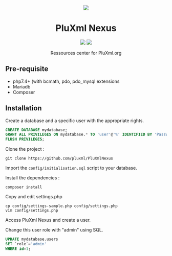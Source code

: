 <p align="center">
    <img src="https://www.pluxml.org/themes/pluxml-org-1.0/img/plx-logo-bleu.png" />
    <h1 align="center">PluXml Nexus</h1>
</p>

<p align="center">
    <a href="https://www.pluxml.org/download/pluxml-latest.zip"><img src="https://badgen.net/github/release/pluxml/Pluxml-Nexus?icon=github" /></a>
    <a href="https://github.com/pluxml/PluXml-Nexus/blob/master/readme/LICENSE"><img src="https://badgen.net/badge/license/GPL/green?icon=php" /></a>
</p>

<p align="center">Ressources center for PluXml.org</p>

Pre-requisite
----------------------------
* php7.4+ (with bcmath, pdo, pdo_mysql extensions
* Mariadb
* Composer

Installation
----------------------------

Create a database and a specific user with the appropriate rights.
```sql
CREATE DATABASE mydatabase;
GRANT ALL PRIVILEGES ON mydatabase.* TO 'user'@'%' IDENTIFIED BY 'PassWord';
FLUSH PRIVILEGES;
```
Clone the project :
```shell
git clone https://github.com/pluxml/PluXmlNexus
```
Import the `config/initialisation.sql` script to your database.

Install the dependencies :
```shell
composer install
```
Copy and edit settings.php
```shell
cp config/settings-sample.php config/settings.php
vim config/settings.php
```
Access PluXml Nexus and create a user.

Change this user role with "admin" using SQL.
```sql
UPDATE mydatabase.users
SET `role`='admin'
WHERE id=1;
```
